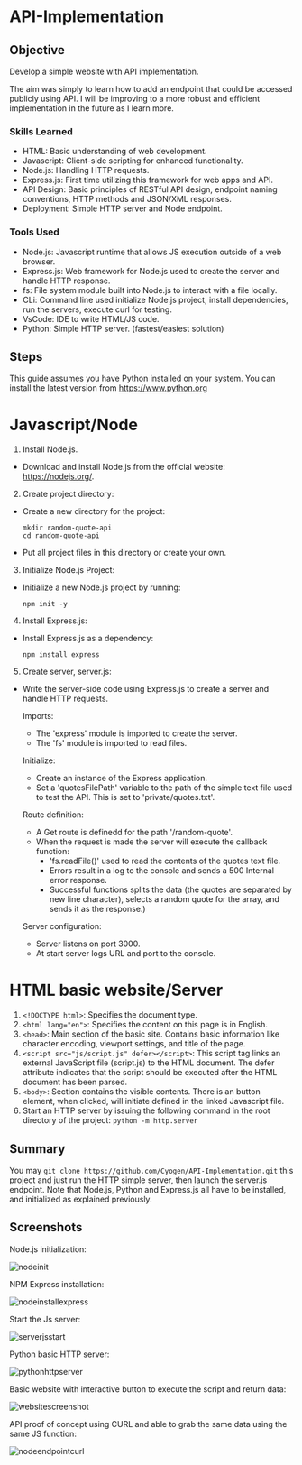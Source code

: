 # API-Implementation

## Objective
Develop a simple website with API implementation.  

The aim was simply to learn how to add an endpoint that could be accessed publicly using API.  I will be improving to a more robust and efficient implementation in the future as I learn more. 


### Skills Learned

- HTML: Basic understanding of web development.
- Javascript: Client-side scripting for enhanced functionality.
- Node.js: Handling HTTP requests.
- Express.js: First time utilizing this framework for web apps and API.
- API Design: Basic principles of RESTful API design, endpoint naming conventions, HTTP methods and JSON/XML responses.
- Deployment: Simple HTTP server and Node endpoint.

### Tools Used

- Node.js: Javascript runtime that allows JS execution outside of a web browser.
- Express.js: Web framework for Node.js used to create the server and handle HTTP response.
- fs:  File system module built into Node.js to interact with a file locally.
- CLi: Command line used initialize Node.js project, install dependencies, run the servers, execute curl for testing.
- VsCode:  IDE to write HTML/JS code.
- Python: Simple HTTP server. (fastest/easiest solution)

## Steps
This guide assumes you have Python installed on your system. You can install the latest version from https://www.python.org

# Javascript/Node

1.  Install Node.js.
  - Download and install Node.js from the official website: https://nodejs.org/.

2.  Create project directory:
  - Create a new directory for the project:
    ```
    mkdir random-quote-api
    cd random-quote-api
    ```
  - Put all project files in this directory or create your own.

3.  Initialize Node.js Project:
  - Initialize a new Node.js project by running:
    ```
    npm init -y
    ```
4.  Install Express.js:
  - Install Express.js as a dependency:
    ```
    npm install express
    ```
5. Create server, server.js:
  - Write the server-side code using Express.js to create a server and handle HTTP requests.
      
    Imports:
      - The 'express' module is imported to create the server.
      - The 'fs' module is imported to read files.

    Initialize:
      - Create an instance of the Express application.
      - Set a 'quotesFilePath' variable to the path of the simple text file used to test the API.
          This is set to 'private/quotes.txt'.

    Route definition:
      - A Get route is definedd for the path '/random-quote'.
      - When the request is made the server will execute the callback function:
          *  'fs.readFile()' used to read the contents of the quotes text file.
          *  Errors result in a log to the console and sends a 500 Internal error response.
          *  Successful functions splits the data (the quotes are separated by new line character),
              selects a random quote for the array, and sends it as the response.)

    Server configuration:
      - Server listens on port 3000.
      - At start server logs URL and port to the console.
   
# HTML basic website/Server

1. `<!DOCTYPE html>`: Specifies the document type.
2. `<html lang="en">`: Specifies the content on this page is in English.
3. `<head>`: Main section of the basic site.  Contains basic information like character encoding, viewport settings, and title of the page.
4. `<script src="js/script.js" defer></script>`: This script tag links an external JavaScript file (script.js) to the HTML document. The defer attribute indicates that the script should be executed after the HTML document has been parsed.
5. `<body>`: Section contains the visible contents.  There is an button element, when clicked, will initiate defined in the linked Javascript file.
6. Start an HTTP server by issuing the following command in the root directory of the project:
    `python -m http.server`

## Summary

You may `git clone https://github.com/Cyogen/API-Implementation.git` this project and just run the HTTP simple server, then launch the server.js endpoint.
Note that Node.js, Python and Express.js all have to be installed, and initialized as explained previously.

## Screenshots

Node.js initialization:

![nodeinit](https://github.com/Cyogen/API-Implementation/assets/33054558/6ee1d003-474e-4878-9801-c98a03b2129b)

NPM Express installation:

![nodeinstallexpress](https://github.com/Cyogen/API-Implementation/assets/33054558/8f7f0740-b51b-443d-b05a-788f4321137c)

Start the Js server:

![serverjsstart](https://github.com/Cyogen/API-Implementation/assets/33054558/1846073e-c462-4529-b14f-aa99f1a8a077)

Python basic HTTP server:

![pythonhttpserver](https://github.com/Cyogen/API-Implementation/assets/33054558/f4395d4d-cbfd-41d4-a5db-af586c0a4d46)

Basic website with interactive button to execute the script and return data:

![websitescreenshot](https://github.com/Cyogen/API-Implementation/assets/33054558/1266639f-00d3-4cef-86d0-d1d4a985818f)

API proof of concept using CURL and able to grab the same data using the same JS function:

![nodeendpointcurl](https://github.com/Cyogen/API-Implementation/assets/33054558/bbe684d7-beb4-42b5-8aae-f18fae2843a7)


